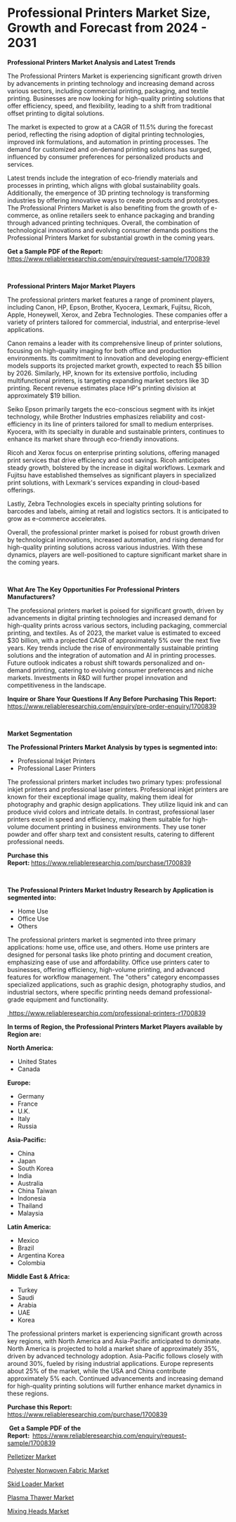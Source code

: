 <p><h1>Professional Printers Market Size, Growth and Forecast from 2024 - 2031</h1></p><p><strong>Professional Printers Market Analysis and Latest Trends</strong></p>
<p><p>The Professional Printers Market is experiencing significant growth driven by advancements in printing technology and increasing demand across various sectors, including commercial printing, packaging, and textile printing. Businesses are now looking for high-quality printing solutions that offer efficiency, speed, and flexibility, leading to a shift from traditional offset printing to digital solutions.</p><p>The market is expected to grow at a CAGR of 11.5% during the forecast period, reflecting the rising adoption of digital printing technologies, improved ink formulations, and automation in printing processes. The demand for customized and on-demand printing solutions has surged, influenced by consumer preferences for personalized products and services.</p><p>Latest trends include the integration of eco-friendly materials and processes in printing, which aligns with global sustainability goals. Additionally, the emergence of 3D printing technology is transforming industries by offering innovative ways to create products and prototypes. The Professional Printers Market is also benefiting from the growth of e-commerce, as online retailers seek to enhance packaging and branding through advanced printing techniques. Overall, the combination of technological innovations and evolving consumer demands positions the Professional Printers Market for substantial growth in the coming years.</p></p>
<p><strong>Get a Sample PDF of the Report:&nbsp;</strong> <a href="https://www.reliableresearchiq.com/enquiry/request-sample/1700839?utm_campaign=101&utm_medium=2&utm_source=Github&utm_content=ia&utm_term=21102024&utm_id=professional-printers">https://www.reliableresearchiq.com/enquiry/request-sample/1700839</a></p>
<p>&nbsp;</p>
<p><strong>Professional Printers Major Market Players</strong></p>
<p><p>The professional printers market features a range of prominent players, including Canon, HP, Epson, Brother, Kyocera, Lexmark, Fujitsu, Ricoh, Apple, Honeywell, Xerox, and Zebra Technologies. These companies offer a variety of printers tailored for commercial, industrial, and enterprise-level applications.</p><p>Canon remains a leader with its comprehensive lineup of printer solutions, focusing on high-quality imaging for both office and production environments. Its commitment to innovation and developing energy-efficient models supports its projected market growth, expected to reach $5 billion by 2026. Similarly, HP, known for its extensive portfolio, including multifunctional printers, is targeting expanding market sectors like 3D printing. Recent revenue estimates place HP's printing division at approximately $19 billion.</p><p>Seiko Epson primarily targets the eco-conscious segment with its inkjet technology, while Brother Industries emphasizes reliability and cost-efficiency in its line of printers tailored for small to medium enterprises. Kyocera, with its specialty in durable and sustainable printers, continues to enhance its market share through eco-friendly innovations.</p><p>Ricoh and Xerox focus on enterprise printing solutions, offering managed print services that drive efficiency and cost savings. Ricoh anticipates steady growth, bolstered by the increase in digital workflows. Lexmark and Fujitsu have established themselves as significant players in specialized print solutions, with Lexmark's services expanding in cloud-based offerings.</p><p>Lastly, Zebra Technologies excels in specialty printing solutions for barcodes and labels, aiming at retail and logistics sectors. It is anticipated to grow as e-commerce accelerates.</p><p>Overall, the professional printer market is poised for robust growth driven by technological innovations, increased automation, and rising demand for high-quality printing solutions across various industries. With these dynamics, players are well-positioned to capture significant market share in the coming years.</p></p>
<p>&nbsp;</p>
<p><strong>What Are The Key Opportunities For Professional Printers Manufacturers?</strong></p>
<p><p>The professional printers market is poised for significant growth, driven by advancements in digital printing technologies and increased demand for high-quality prints across various sectors, including packaging, commercial printing, and textiles. As of 2023, the market value is estimated to exceed $30 billion, with a projected CAGR of approximately 5% over the next five years. Key trends include the rise of environmentally sustainable printing solutions and the integration of automation and AI in printing processes. Future outlook indicates a robust shift towards personalized and on-demand printing, catering to evolving consumer preferences and niche markets. Investments in R&D will further propel innovation and competitiveness in the landscape.</p></p>
<p><strong>Inquire or Share Your Questions If Any Before Purchasing This Report:</strong> <a href="https://www.reliableresearchiq.com/enquiry/pre-order-enquiry/1700839?utm_campaign=101&utm_medium=2&utm_source=Github&utm_content=ia&utm_term=21102024&utm_id=professional-printers">https://www.reliableresearchiq.com/enquiry/pre-order-enquiry/1700839</a></p>
<p>&nbsp;</p>
<p><strong>Market Segmentation</strong></p>
<p><strong>The Professional Printers Market Analysis by types is segmented into:</strong></p>
<p><ul><li>Professional Inkjet Printers</li><li>Professional Laser Printers</li></ul></p>
<p><p>The professional printers market includes two primary types: professional inkjet printers and professional laser printers. Professional inkjet printers are known for their exceptional image quality, making them ideal for photography and graphic design applications. They utilize liquid ink and can produce vivid colors and intricate details. In contrast, professional laser printers excel in speed and efficiency, making them suitable for high-volume document printing in business environments. They use toner powder and offer sharp text and consistent results, catering to different professional needs.</p></p>
<p><strong>Purchase this Report:&nbsp;</strong><a href="https://www.reliableresearchiq.com/purchase/1700839?utm_campaign=101&utm_medium=2&utm_source=Github&utm_content=ia&utm_term=21102024&utm_id=professional-printers">https://www.reliableresearchiq.com/purchase/1700839</a></p>
<p>&nbsp;</p>
<p><strong>The Professional Printers Market Industry Research by Application is segmented into:</strong></p>
<p><ul><li>Home Use</li><li>Office Use</li><li>Others</li></ul></p>
<p><p>The professional printers market is segmented into three primary applications: home use, office use, and others. Home use printers are designed for personal tasks like photo printing and document creation, emphasizing ease of use and affordability. Office use printers cater to businesses, offering efficiency, high-volume printing, and advanced features for workflow management. The "others" category encompasses specialized applications, such as graphic design, photography studios, and industrial sectors, where specific printing needs demand professional-grade equipment and functionality.</p></p>
<p><a href="https://www.reliableresearchiq.com/professional-printers-r1700839?utm_campaign=101&utm_medium=2&utm_source=Github&utm_content=ia&utm_term=21102024&utm_id=professional-printers">&nbsp;https://www.reliableresearchiq.com/professional-printers-r1700839</a></p>
<p><strong>In terms of Region, the Professional Printers Market Players available by Region are:</strong></p>
<p>
    <p> <strong> North America: </strong>
        <ul>
            <li>United States</li>
            <li>Canada</li>
        </ul>
        </p> 
    <p> <strong> Europe: </strong>
        <ul>
            <li>Germany</li>
            <li>France</li>
            <li>U.K.</li>
            <li>Italy</li>
            <li>Russia</li>
        </ul>
        </p> 
    <p> <strong> Asia-Pacific: </strong>
        <ul>
            <li>China</li>
            <li>Japan</li>
            <li>South Korea</li>
            <li>India</li>
            <li>Australia</li>
            <li>China Taiwan</li>
            <li>Indonesia</li>
            <li>Thailand</li>
            <li>Malaysia</li>
        </ul>
        </p> 
    <p> <strong> Latin America: </strong>
        <ul>
            <li>Mexico</li>
            <li>Brazil</li>
            <li>Argentina Korea</li>
            <li>Colombia</li>
        </ul>
        </p> 
    <p> <strong> Middle East & Africa: </strong>
        <ul>
            <li>Turkey</li>
            <li>Saudi</li>
            <li>Arabia</li>
            <li>UAE</li>
            <li>Korea</li>
        </ul>
    </p>
    </p>
<p><p>The professional printers market is experiencing significant growth across key regions, with North America and Asia-Pacific anticipated to dominate. North America is projected to hold a market share of approximately 35%, driven by advanced technology adoption. Asia-Pacific follows closely with around 30%, fueled by rising industrial applications. Europe represents about 25% of the market, while the USA and China contribute approximately 5% each. Continued advancements and increasing demand for high-quality printing solutions will further enhance market dynamics in these regions.</p></p>
<p><strong>Purchase this Report: </strong><a href="https://www.reliableresearchiq.com/purchase/1700839?utm_campaign=101&utm_medium=2&utm_source=Github&utm_content=ia&utm_term=21102024&utm_id=professional-printers">https://www.reliableresearchiq.com/purchase/1700839</a></p>
<p>&nbsp;<strong>Get a Sample PDF of the Report:&nbsp;&nbsp;</strong><a href="https://www.reliableresearchiq.com/enquiry/request-sample/1700839?utm_campaign=101&utm_medium=2&utm_source=Github&utm_content=ia&utm_term=21102024&utm_id=professional-printers">https://www.reliableresearchiq.com/enquiry/request-sample/1700839</a></p>
<p><strong></strong></p>
<p><p><a href="https://issuu.com/reportprime-2/docs/pelletizer-market-size-2030.pptx_b6eb2f4296523c?utm_campaign=101&utm_medium=2&utm_source=Github&utm_content=ia&utm_term=21102024&utm_id=professional-printers">Pelletizer Market</a></p><p><a href="https://www.linkedin.com/pulse/polyester-nonwoven-fabric-market-size-share-analysis-growth-ehv5e?utm_campaign=101&utm_medium=2&utm_source=Github&utm_content=ia&utm_term=21102024&utm_id=professional-printers">Polyester Nonwoven Fabric Market</a></p><p><a href="https://issuu.com/reportprime-2/docs/skid-loader-market-size-2030.pptx_84018c0547e27c?utm_campaign=101&utm_medium=2&utm_source=Github&utm_content=ia&utm_term=21102024&utm_id=professional-printers">Skid Loader Market</a></p><p><a href="https://www.linkedin.com/pulse/plasma-thawer-market-global-regional-analysis-focus-region-fqacc?utm_campaign=101&utm_medium=2&utm_source=Github&utm_content=ia&utm_term=21102024&utm_id=professional-printers">Plasma Thawer Market</a></p><p><a href="https://github.com/cleora2ime/Market-Research-Report-List-1/blob/main/mixing-heads-market.md?utm_campaign=101&utm_medium=2&utm_source=Github&utm_content=ia&utm_term=21102024&utm_id=professional-printers">Mixing Heads Market</a></p></p>